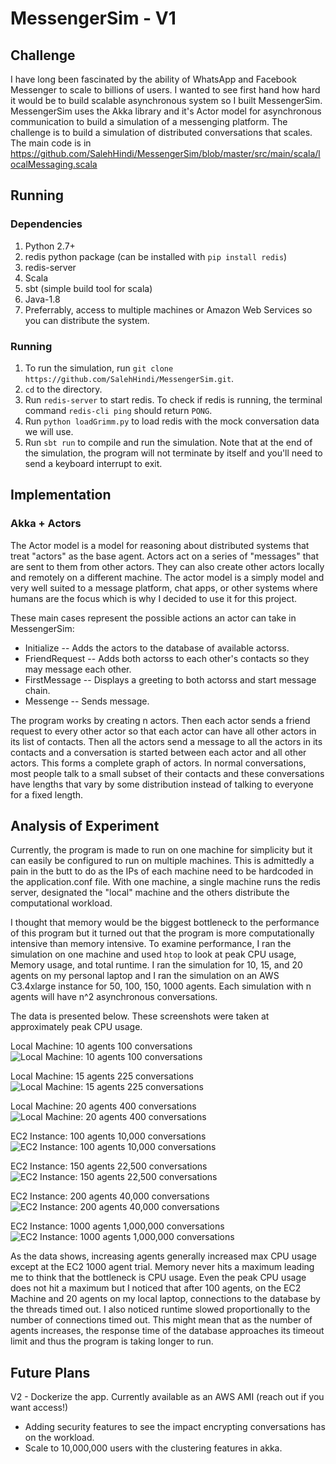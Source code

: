 # MessengerSim - V1

## Challenge
I have long been fascinated by the ability of WhatsApp and Facebook Messenger to scale to billions of users. I wanted to see first hand how hard it would be to build scalable asynchronous system so I built MessengerSim. MessengerSim uses the Akka library and it's Actor model for asynchronous communication to build a simulation of a messenging platform. The challenge is to build a simulation of distributed conversations that scales. The main code is in https://github.com/SalehHindi/MessengerSim/blob/master/src/main/scala/localMessaging.scala

## Running

### Dependencies
1. Python 2.7+
2. redis python package (can be installed with `pip install redis`) 
3. redis-server
4. Scala
5. sbt (simple build tool for scala)
6. Java-1.8
7. Preferrably, access to multiple machines or Amazon Web Services so you can distribute the system.

### Running
1. To run the simulation, run `git clone https://github.com/SalehHindi/MessengerSim.git`.
2. `cd` to the directory. 
3. Run `redis-server` to start redis. To check if redis is running, the terminal command `redis-cli ping` should return `PONG`. 
4. Run `python loadGrimm.py` to load redis with the mock conversation data we will use. 
5. Run `sbt run` to compile and run the simulation. Note that at the end of the simulation, the program will not terminate by itself and you'll need to send a keyboard interrupt to exit.

## Implementation

### Akka + Actors
The Actor model is a model for reasoning about distributed systems that treat "actors" as the base agent. Actors act on a series of "messages" that are sent to them from other actors. They can also create other actors locally and remotely on a different machine. The actor model is a simply model and very well suited to a message platform, chat apps, or other systems where humans are the focus which is why I decided to use it for this project.

These main cases represent the possible actions an actor can take in MessengerSim:
- Initialize -- Adds the actors to the database of available actorss.
- FriendRequest -- Adds both actorss to each other's contacts so they may message each other.
- FirstMessage -- Displays a greeting to both actorss and start message chain.
- Messenge -- Sends message. 

The program works by creating n actors. Then each actor sends a friend request to every other actor so that each actor can have all other actors in its list of contacts. Then all the actors send a message to all the actors in its contacts and a conversation is started between each actor and all other actors. This forms a complete graph of actors. In normal conversations, most people talk to a small subset of their contacts and these conversations have lengths that vary by some distribution instead of talking to everyone for a fixed length.

## Analysis of Experiment

Currently, the program is made to run on one machine for simplicity but it can easily be configured to run on multiple machines. This is admittedly a pain in the butt to do as the IPs of each machine need to be hardcoded in the application.conf file. With one machine, a single machine runs the redis server, designated the "local" machine and the others distribute the computational workload. 

I thought that memory would be the biggest bottleneck to the performance of this program but it turned out that the program is more computationally intensive than memory intensive. To examine performance, I ran the simulation on one machine and used `htop` to look at peak CPU usage, Memory usage, and total runtime. I ran the simulation for 10, 15, and 20 agents on my personal laptop and I ran the simulation on an AWS C3.4xlarge instance for 50, 100, 150, 1000 agents. Each simulation with n agents will have n^2 asynchronous conversations.

The data is presented below. These screenshots were taken at approximately peak CPU usage.


Local Machine: 10 agents 100 conversations
![Local Machine: 10 agents 100 conversations](http://i.imgur.com/dbwjlZs.png "Local Machine: 10 agents 100 conversations")

Local Machine: 15 agents 225 conversations
![Local Machine: 15 agents 225 conversations](http://i.imgur.com/9HqqkmN.png "Local Machine: 15 agents 225 conversations")

Local Machine: 20 agents 400 conversations
![Local Machine: 20 agents 400 conversations](http://i.imgur.com/rq8sWG1.png "Local Machine: 20 agents 400 conversations")

EC2 Instance: 100 agents 10,000 conversations
![EC2 Instance: 100 agents 10,000 conversations](http://i.imgur.com/Fs0bxBX.png "EC2 Instance: 100 agents 10,000 conversations")

EC2 Instance: 150 agents 22,500 conversations
![EC2 Instance: 150 agents 22,500 conversations](http://i.imgur.com/W3RI53m.png "EC2 Instance: 150 agents 22,500 conversations")

EC2 Instance: 200 agents 40,000 conversations
![EC2 Instance: 200 agents 40,000 conversations](http://i.imgur.com/gVq76s2.png "EC2 Instance: 200 agents 40,000 conversations")

EC2 Instance: 1000 agents 1,000,000 conversations
![EC2 Instance: 1000 agents 1,000,000 conversations](http://i.imgur.com/4MA562S.png "EC2 Instance: 1000 agents 1,000,000 conversations")

As the data shows, increasing agents generally increased max CPU usage except at the EC2 1000 agent trial. Memory never hits a maximum leading me to think that the bottleneck is CPU usage. Even the peak CPU usage does not hit a maximum but I noticed that after 100 agents, on the EC2 Machine and 20 agents on my local laptop, connections to the database by the threads timed out. I also noticed runtime slowed proportionally to the number of connections timed out. This might mean that as the number of agents increases, the response time of the database approaches its timeout limit and thus the program is taking longer to run. 

## Future Plans
V2 - Dockerize the app. Currently available as an AWS AMI (reach out if you want access!)
   - Adding security features to see the impact encrypting conversations has on the workload.
   - Scale to 10,000,000 users with the clustering features in akka.
